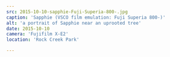 ```yaml
---
src: 2015-10-10-sapphie-Fuji-Superia-800-.jpg
caption: 'Sapphie (VSCO film emulation: Fuji Superia 800-)'
alt: 'a portrait of Sapphie near an uprooted tree'
date: 2015-10-10
camera: 'Fujifilm X-E2'
location: 'Rock Creek Park'

---
```

